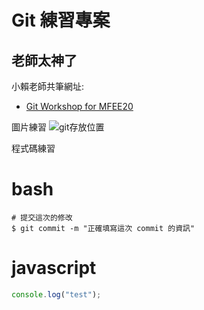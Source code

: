 # Git 練習專案

## 老師太神了

小賴老師共筆網址:

- [Git Workshop for MFEE20](https://hackmd.io/@ashleylai/S1SJk5pMt)

圖片練習
![git存放位置](https://i.imgur.com/iYbhwu4.png)

程式碼練習

# bash

```bash=
# 提交這次的修改
$ git commit -m "正確填寫這次 commit 的資訊"
```

# javascript

```javascript
console.log("test");
```
